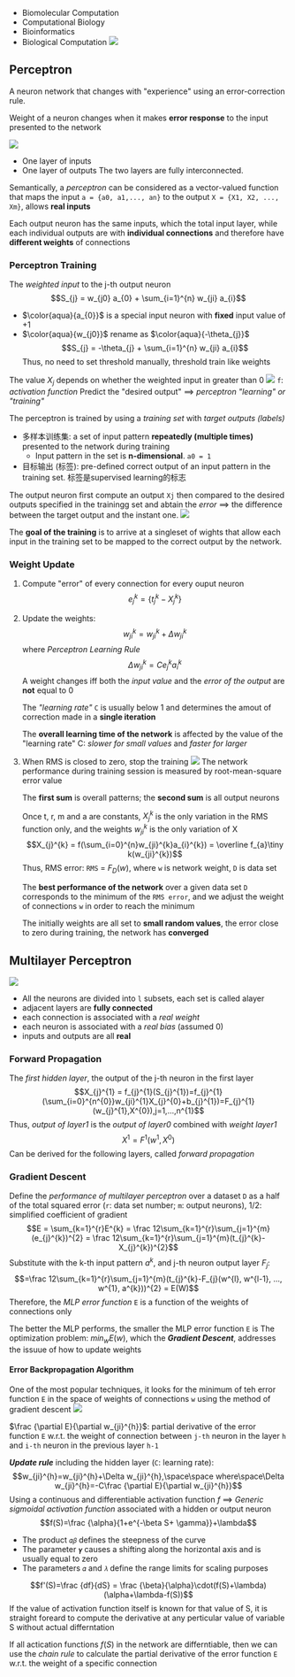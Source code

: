 - Biomolecular Computation
- Computational Biology
- Bioinformatics
- Biological Computation
![](../img/IMG_1327.PNG)


## Perceptron
A neuron network that changes with "experience" using an error-correction rule.

Weight of a neuron changes when it makes **error response** to the input presented to the network

![](../img/Pasted%20image%2020241201001440.png)

- One layer of inputs
- One layer of outputs
The two layers are fully interconnected.

Semantically, a *perceptron* can be considered as a vector-valued function that maps the input `a = {a0, a1,..., an}` to the output `X = {X1, X2, ..., Xm}`, allows **real inputs**

Each output neuron has the same inputs, which the total input layer, while each individual outputs are with **individual connections** and therefore have **different weights** of connections

### Perceptron Training
The *weighted input* to the j-th output neuron
$$S_{j} = w_{j0} a_{0} + \sum_{i=1}^{n} w_{ji} a_{i}$$
- $\color{aqua}{a_{0}}$ is a special input neuron with **fixed** input value of +1
- $\color{aqua}{w_{j0}}$ rename as $\color{aqua}{-\theta_{j}}$
$$S_{j} = -\theta_{j} + \sum_{i=1}^{n} w_{ji} a_{i}$$
Thus, no need to set threshold manually, threshold train like weights

The value $X_{j}$ depends on whether the weighted input in greater than 0
![](../img/Pasted%20image%2020241201004603.png)
`f`: *activation function*
Predict the "desired output" ==> *perceptron "learning" or "training"*

The perceptron is trained by using a *training set* with *target outputs (labels)*
- 多样本训练集:  a set of input pattern **repeatedly (multiple times)** presented to the network during training
	- Input pattern in the set is **n-dimensional**. `a0 = 1`
- 目标输出 (标签): pre-defined correct output of an input pattern in the training set. 标签是supervised learning的标志

The output neuron first compute an output `Xj`
then compared to the desired outputs specified in the trainingg set and abtain the *error* ==> the difference between the target output and the instant one.
![](../img/Pasted%20image%2020241201012852.png)

The **goal of the training** is to arrive at a singleset of wights that allow each input in the training set to be mapped to the correct output by the network.

### Weight Update
1. Compute "error" of every connection for every ouput neuron
$$e_{j}^{k} = \{t_{j}^{k} - X_{j}^{k}\}$$
2. Update the weights:
$$w_{ji}^{k} = w_{ji}^{k} + \Delta w_{ji}^{k}$$
	where *Perceptron Learning Rule*
$$\Delta w_{ji}^{k} = Ce_{j}^{k}a_{i}^{k}$$
	A weight changes iff both the *input value* and the *error of the output* are **not** equal to 0
	
	The *"learning rate"* `C` is usually below 1 and determines the amout of correction made in a **single iteration**
	
	The **overall learning time of the network** is affected by the value of the "learning rate" C: *slower for small values* and *faster for larger*

3. When RMS is closed to zero, stop the training
	![](../img/Pasted%20image%2020241201021114.png)
	The network performance during training session is measured by root-mean-square error value
	
	The **first sum** is overall patterns; the **second sum** is all output neurons
	
	Once t, r, m and a are constants, $X_{j}^{k}$ is the only variation in the RMS function only, and the weights $w_{ji}^{k}$ is the only variation of X
	$$X_{j}^{k} = f(\sum_{i=0}^{n}w_{ji}^{k}a_{i}^{k}) = \overline f_{a}\tiny k(w_{ji}^{k})$$
	Thus, RMS error: `RMS` = $F_{D}(w)$, where `w` is network weight, `D` is data set
	
	The **best performance of the network** over a given data set `D` corresponds to the minimum of the `RMS error`, and we adjust the weight of connections `w` in order to reach the minimum
	
	The initially weights are all set to **small random values**, the error close to zero during training, the network has **converged**

## Multilayer Perceptron
![](../img/Pasted%20image%2020241201035500.png)
- All the neurons are divided into `l` subsets, each set is called alayer
- adjacent layers are **fully connected**
- each connection is associated with a *real weight*
- each neuron is associated with a *real bias* (assumed 0)
- inputs and outputs are all **real**

### Forward Propagation
The *first hidden layer*, the output of the j-th neuron in the first layer
$$X_{j}^{1} = f_{j}^{1}(S_{j}^{1})=f_{j}^{1}(\sum_{i=0}^{n^{0}}w_{ji}^{1}X_{j}^{0}+b_{j}^{1})=F_{j}^{1}(w_{j}^{1},X^{0}),j=1,...,n^{1}$$
Thus, *output of layer1* is the *output of layer0* combined with *weight layer1*$$X^{1} = F^{1}(w^{1},X^{0})$$
Can be derived for the following layers, called *forward propagation*

### Gradient Descent
Define the *performance of multilayer perceptron* over a dataset `D` as a half of the total squared error (`r`: data set number; `m`: output neurons), 1/2: simplified coefficient of gradient
$$E = \sum_{k=1}^{r}E^{k} = \frac 12\sum_{k=1}^{r}\sum_{j=1}^{m}(e_{j}^{k})^{2} = \frac 12\sum_{k=1}^{r}\sum_{j=1}^{m}(t_{j}^{k}-X_{j}^{k})^{2}$$
Substitute with the k-th input pattern $a^{k}$, and j-th neuron output layer $F_{j}$: $$=\frac 12\sum_{k=1}^{r}\sum_{j=1}^{m}(t_{j}^{k}-F_{j}(w^{l}, w^{l-1}, ..., w^{1}, a^{k}))^{2} = E(W)$$
Therefore, the *MLP error function* `E` is a function of the weights of connections only

The better the MLP performs, the smaller the MLP error function `E` is
The optimization problem: $min_{w}E(w)$, which the ***Gradient Descent***, addresses the issuue of how to update weights

#### Error Backpropagation Algorithm
One of the most popular techniques, it looks for the minimum of teh error function `E`  in the space of weights of connections `w` using the method of gradient descent
![](../img/Pasted%20image%2020241201051845.png)

$\frac {\partial E}{\partial w_{ji}^{h}}$: partial derivative of the error function `E` w.r.t. the weight of connection between `j-th` neuron in the layer `h` and `i-th` neuron in the previous layer `h-1`

***Update rule*** including the hidden layer (`C`: learning rate):
$$w_{ji}^{h}=w_{ji}^{h}+\Delta w_{ji}^{h},\space\space where\space\Delta w_{ji}^{h}=-C\frac {\partial E}{\partial w_{ji}^{h}}$$
Using a continuous and differentiable activation function $f$ ==> *Generic sigmoidal activation function* associated with a hidden or output neuron
$$f(S)=\frac {\alpha}{1+e^{-\beta S+ \gamma}}+\lambda$$
- The product `𝛼𝛽` defines the steepness of the curve
- The parameter `𝜸` causes a shifting along the horizontal axis and is usually equal to zero
- The parameters `𝛼` and `𝜆` define the range limits for scaling purposes

$$f'(S)=\frac {df}{dS} = \frac {\beta}{\alpha}\cdot(f(S)+\lambda)(\alpha+\lambda-f(S))$$
If the value of activation function itself is known for that value of S, it is straight foreard to compute the derivative at any perticular value of variable S without actual differntation

If all actication functions $f(S)$ in the network are differntiable, then we can use the *chain rule* to calculate the partial derivative of the error function `E` w.r.t. the weight of a specific connection